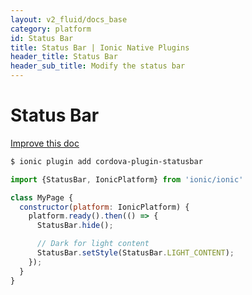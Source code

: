```yaml
---
layout: v2_fluid/docs_base
category: platform
id: Status Bar
title: Status Bar | Ionic Native Plugins
header_title: Status Bar
header_sub_title: Modify the status bar
---
```


<h1 class="title">Status Bar</h1>

<a class="improve-docs" href='https://github.com/driftyco/ionic-site/edit/ionic2/docs/v2/platform/statusbar/index.md'>
  Improve this doc
</a>

```bash
$ ionic plugin add cordova-plugin-statusbar
```

```javascript
import {StatusBar, IonicPlatform} from 'ionic/ionic'

class MyPage {
  constructor(platform: IonicPlatform) {
    platform.ready().then(() => {
      StatusBar.hide();

      // Dark for light content
      StatusBar.setStyle(StatusBar.LIGHT_CONTENT);
    });
  }
}
```
